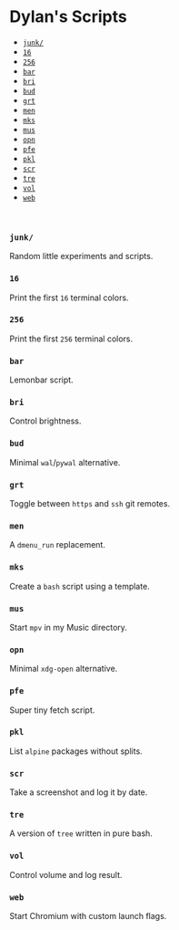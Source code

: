 # Dylan's Scripts

<!-- vim-markdown-toc GFM -->

* [`junk/`](#junk)
* [`16`](#16)
* [`256`](#256)
* [`bar`](#bar)
* [`bri`](#bri)
* [`bud`](#bud)
* [`grt`](#grt)
* [`men`](#men)
* [`mks`](#mks)
* [`mus`](#mus)
* [`opn`](#opn)
* [`pfe`](#pfe)
* [`pkl`](#pkl)
* [`scr`](#scr)
* [`tre`](#tre)
* [`vol`](#vol)
* [`web`](#web)

<!-- vim-markdown-toc -->
<br>


### `junk/`

Random little experiments and scripts.

### `16`

Print the first `16` terminal colors.

### `256`

Print the first `256` terminal colors.

### `bar`

Lemonbar script.

### `bri`

Control brightness.

### `bud`

Minimal `wal`/`pywal` alternative.

### `grt`

Toggle between `https` and `ssh` git remotes.

### `men`

A `dmenu_run` replacement.

### `mks`

Create a `bash` script using a template.

### `mus`

Start `mpv` in my Music directory.

### `opn`

Minimal `xdg-open` alternative.

### `pfe`

Super tiny fetch script.

### `pkl`

List `alpine` packages without splits.

### `scr`

Take a screenshot and log it by date.

### `tre`

A version of `tree` written in pure bash.

### `vol`

Control volume and log result.

### `web`

Start Chromium with custom launch flags.
